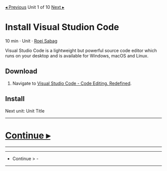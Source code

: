 [◂ Previous](./Module.md) Unit 1 of 10 [Next ▸](link)

# Install Visual Studion Code
10 min · Unit · [Roei Sabag](https://www.linkedin.com/in/roei-sabag-247aa18/)

Visual Studio Code is a lightweight but powerful source code editor which runs on your desktop and is available for Windows, macOS and Linux.

## Download
1. Navigate to [Visual Studio Code - Code Editing. Redefined](https://code.visualstudio.com/#alt-downloads).


## Install

Next unit: Unit Title

---
# [Continue ▸]()
---
--------------
- Continue > -
--------------